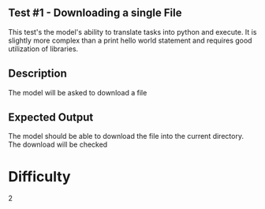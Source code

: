 ## Test #1 - Downloading a single File


This test's the model's ability to translate tasks into python and execute. It is slightly more complex than a print hello world statement and requires good utilization of libraries.


## Description

The model will be asked to download a file


## Expected Output

The model should be able to download the file into the current directory. The download will be checked

# Difficulty

2
